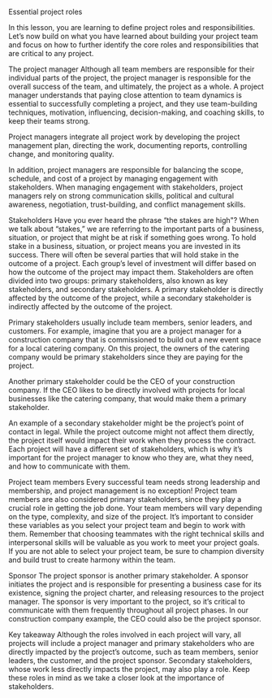 Essential project roles

In this lesson, you are learning to define project roles and responsibilities. Let’s now build on what you have learned about building your project team and focus on how to
further identify the core roles and responsibilities that are critical to any project.  


The project manager
Although all team members are responsible for their individual parts of the project, the project manager is responsible for the overall success of the team, and ultimately,
the project as a whole. A project manager understands that paying close attention to team dynamics is essential to successfully completing a project, and they use 
team-building techniques, motivation, influencing, decision-making, and coaching skills, to keep their teams strong. 

Project managers integrate all project work by developing the project management plan, directing the work, documenting reports, controlling change, and monitoring quality. 

In addition, project managers are responsible for balancing the scope, schedule, and cost of a project by managing engagement with stakeholders. When managing engagement 
with stakeholders, project managers rely on strong communication skills, political and cultural awareness, negotiation, trust-building, and conflict management skills.





Stakeholders
Have you ever heard the phrase “the stakes are high"? When we talk about “stakes,” we are referring to the important parts of a business, situation, or project that might be
at risk if something goes wrong. To hold stake in a business, situation, or project means you are invested in its success. There will often be several parties that will hold
stake in the outcome of a project. Each group’s level of investment will differ based on how the outcome of the project may impact them. Stakeholders are often divided into 
two groups: primary stakeholders, also known as key stakeholders, and secondary stakeholders. A primary stakeholder is directly affected by the outcome of the project, while
a secondary stakeholder is indirectly affected by the outcome of the project. 

Primary stakeholders usually include team members, senior leaders, and customers. For example, imagine that you are a project manager for a construction company that is
commissioned to build out a new event space for a local catering company. On this project, the owners of the catering company would be primary stakeholders since they are
paying for the project.

Another primary stakeholder could be the CEO of your construction company. If the CEO likes to be directly involved with projects for local businesses like the catering
company, that would make them a primary stakeholder. 

An example of a secondary stakeholder might be the project’s point of contact in legal. While the project outcome might not affect them directly, the project itself would
impact their work when they process the contract. Each project will have a different set of stakeholders, which is why it’s important for the project manager to know who
they are, what they need, and how to communicate with them.




Project team members 
Every successful team needs strong leadership and membership, and project management is no exception! Project team members are also considered primary stakeholders, since 
they play a crucial role in getting the job done. Your team members will vary depending on the type, complexity, and size of the project. It’s important to consider these
variables as you select your project team and begin to work with them. Remember that choosing teammates with the right technical skills and interpersonal skills will be 
valuable as you work to meet your project goals. If you are not able to select your project team, be sure to champion diversity and build trust to create harmony within
the team. 




Sponsor
The project sponsor is another primary stakeholder. A sponsor initiates the project and is responsible for presenting a business case for its existence, signing the project 
charter, and releasing resources to the project manager. The sponsor is very important to the project, so it’s critical to communicate with them frequently throughout all
project phases. In our construction company example, the CEO could also be the project sponsor.




Key takeaway 
Although the roles involved in each project will vary, all projects will include a project manager and primary stakeholders who are directly impacted by the project’s
outcome, such as team members, senior leaders, the customer, and the project sponsor. Secondary stakeholders, whose work less directly impacts the project, may also play
a role. Keep these roles in mind as we take a closer look at the importance of stakeholders.
